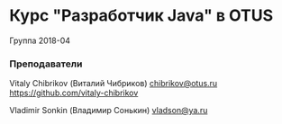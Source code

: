 # Курс "Разработчик Java" в OTUS
Группа 2018-04


### Преподаватели
Vitaly Chibrikov (Виталий Чибриков)
chibrikov@otus.ru
https://github.com/vitaly-chibrikov



Vladimir Sonkin (Владимир Сонькин)
vladson@ya.ru
